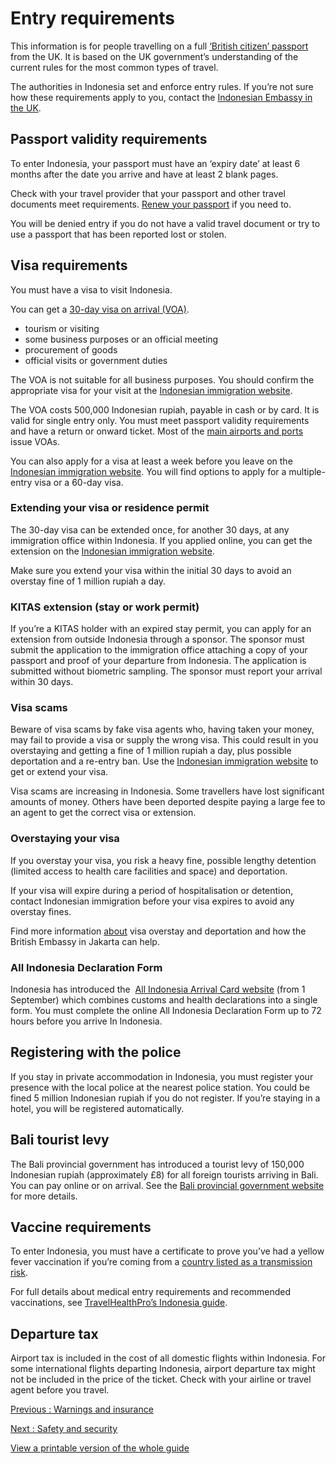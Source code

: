 # Entry requirements

This information is for people travelling on a full [‘British citizen’ passport](https://www.gov.uk/types-of-british-nationality) from the UK. It is based on the UK government’s understanding of the current rules for the most common types of travel.

The authorities in Indonesia set and enforce entry rules. If you’re not sure how these requirements apply to you, contact the [Indonesian Embassy in the UK](https://kemlu.go.id/london/en).

## Passport validity requirements

To enter Indonesia, your passport must have an ‘expiry date’ at least 6 months after the date you arrive and have at least 2 blank pages.

Check with your travel provider that your passport and other travel documents meet requirements. [Renew your passport](https://www.gov.uk/renew-adult-passport/renew) if you need to.

You will be denied entry if you do not have a valid travel document or try to use a passport that has been reported lost or stolen.

## Visa requirements

You must have a visa to visit Indonesia.

You can get a [30-day visa on arrival (VOA)](https://evisa.imigrasi.go.id/).

* tourism or visiting
* some business purposes or an official meeting
* procurement of goods
* official visits or government duties

The VOA is not suitable for all business purposes. You should confirm the appropriate visa for your visit at the [Indonesian immigration website](https://www.imigrasi.go.id/wna/permohonan-visa-republik-indonesia).

The VOA costs 500,000 Indonesian rupiah, payable in cash or by card. It is valid for single entry only. You must meet passport validity requirements and have a return or onward ticket. Most of the [main airports and ports](https://kemlu.go.id/london/en/news/18631/visa-on-arrival-voa-for-foreign-travellers) issue VOAs.

You can also apply for a visa at least a week before you leave on the [Indonesian immigration website](https://evisa.imigrasi.go.id/). You will find options to apply for a multiple-entry visa or a 60-day visa.

### Extending your visa or residence permit

The 30-day visa can be extended once, for another 30 days, at any immigration office within Indonesia. If you applied online, you can get the extension on the [Indonesian immigration website](https://evisa.imigrasi.go.id/).

Make sure you extend your visa within the initial 30 days to avoid an overstay fine of 1 million rupiah a day.

### KITAS extension (stay or work permit)

If you’re a KITAS holder with an expired stay permit, you can apply for an extension from outside Indonesia through a sponsor. The sponsor must submit the application to the immigration office attaching a copy of your passport and proof of your departure from Indonesia. The application is submitted without biometric sampling. The sponsor must report your arrival within 30 days.

### Visa scams

Beware of visa scams by fake visa agents who, having taken your money, may fail to provide a visa or supply the wrong visa. This could result in you overstaying and getting a fine of 1 million rupiah a day, plus possible deportation and a re-entry ban. Use the [Indonesian immigration website](https://evisa.imigrasi.go.id/) to get or extend your visa.

Visa scams are increasing in Indonesia. Some travellers have lost significant amounts of money. Others have been deported despite paying a large fee to an agent to get the correct visa or extension.

### Overstaying your visa

If you overstay your visa, you risk a heavy fine, possible lengthy detention (limited access to health care facilities and space) and deportation.

If your visa will expire during a period of hospitalisation or detention, contact Indonesian immigration before your visa expires to avoid any overstay fines.

Find more information [about](https://www.gov.uk/guidance/indonesia-visa-overstay-and-deportation) visa overstay and deportation and how the British Embassy in Jakarta can help.

### All Indonesia Declaration Form

Indonesia has introduced the  [All Indonesia Arrival Card website](https://allindonesia.imigrasi.go.id/) (from 1 September) which combines customs and health declarations into a single form. You must complete the online All Indonesia Declaration Form up to 72 hours before you arrive In Indonesia.

## Registering with the police

If you stay in private accommodation in Indonesia, you must register your presence with the local police at the nearest police station. You could be fined 5 million Indonesian rupiah if you do not register. If you’re staying in a hotel, you will be registered automatically.

## Bali tourist levy

The Bali provincial government has introduced a tourist levy of 150,000 Indonesian rupiah (approximately £8) for all foreign tourists arriving in Bali. You can pay online or on arrival. See the [Bali provincial government website](https://lovebali.baliprov.go.id/) for more details.

## Vaccine requirements

To enter Indonesia, you must have a certificate to prove you’ve had a yellow fever vaccination if you’re coming from a [country listed as a transmission risk](https://nathnacyfzone.org.uk/factsheet/65/countries-with-risk-of-yellow-fever-transmission).

For full details about medical entry requirements and recommended vaccinations, see [TravelHealthPro’s Indonesia guide](https://travelhealthpro.org.uk/country/106/indonesia#Vaccine_Recommendations).

## Departure tax

Airport tax is included in the cost of all domestic flights within Indonesia. For some international flights departing Indonesia, airport departure tax might not be included in the price of the ticket. Check with your airline or travel agent before you travel.

[Previous
:
Warnings and insurance](/foreign-travel-advice/indonesia)

[Next
:
Safety and security](/foreign-travel-advice/indonesia/safety-and-security)

[View a printable version of the whole guide](/foreign-travel-advice/indonesia/print)